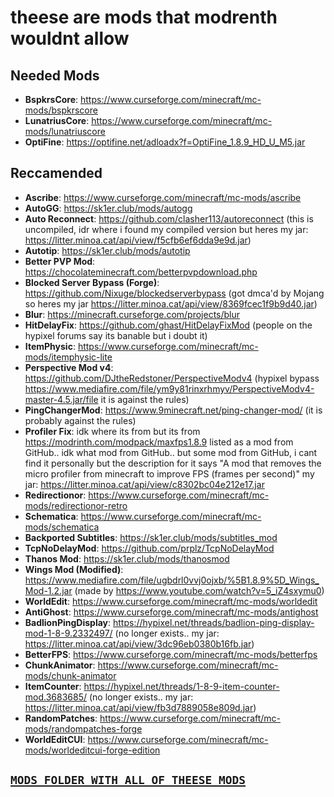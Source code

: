 # theese are mods that modrenth wouldnt allow

## Needed Mods
- **BspkrsCore**: https://www.curseforge.com/minecraft/mc-mods/bspkrscore
- **LunatriusCore**: https://www.curseforge.com/minecraft/mc-mods/lunatriuscore
- **OptiFine**: https://optifine.net/adloadx?f=OptiFine_1.8.9_HD_U_M5.jar

## Reccamended
- **Ascribe**: https://www.curseforge.com/minecraft/mc-mods/ascribe
- **AutoGG**: https://sk1er.club/mods/autogg
- **Auto Reconnect**: https://github.com/clasher113/autoreconnect (this is uncompiled, idr where i found my compiled version but heres my jar: https://litter.minoa.cat/api/view/f5cfb6ef6dda9e9d.jar)
- **Autotip**: https://sk1er.club/mods/autotip
- **Better PVP Mod**: https://chocolateminecraft.com/betterpvpdownload.php
- **Blocked Server Bypass (Forge)**: https://github.com/Nixuge/blockedserverbypass (got dmca'd by Mojang so heres my jar https://litter.minoa.cat/api/view/8369fcec1f9b9d40.jar)
- **Blur**: https://minecraft.curseforge.com/projects/blur
- **HitDelayFix**: https://github.com/ghast/HitDelayFixMod (people on the hypixel forums say its banable but i doubt it)
- **ItemPhysic**: https://www.curseforge.com/minecraft/mc-mods/itemphysic-lite
- **Perspective Mod v4**: https://github.com/DJtheRedstoner/PerspectiveModv4 (hypixel bypass https://www.mediafire.com/file/ym9y81rinxrhmyv/PerspectiveModv4-master-4.5.jar/file it is against the rules)
- **PingChangerMod**: https://www.9minecraft.net/ping-changer-mod/ (it is probably against the rules)
- **Profiler Fix**: idk where its from but its from https://modrinth.com/modpack/maxfps1.8.9 listed as a mod from GitHub.. idk what mod from GitHub.. but some mod from GitHub, i cant find it personally but the description for it says "A mod that removes the micro profiler from minecraft to improve FPS (frames per second)" my jar: https://litter.minoa.cat/api/view/c8302bc04e212e17.jar
- **Redirectionor**: https://www.curseforge.com/minecraft/mc-mods/redirectionor-retro
- **Schematica**: https://www.curseforge.com/minecraft/mc-mods/schematica
- **Backported Subtitles**: https://sk1er.club/mods/subtitles_mod
- **TcpNoDelayMod**: https://github.com/prplz/TcpNoDelayMod
- **Thanos Mod**: https://sk1er.club/mods/thanosmod
- **Wings Mod (Modified)**: https://www.mediafire.com/file/ugbdrl0vvj0ojxb/%5B1.8.9%5D_Wings_Mod-1.2.jar (made by https://www.youtube.com/watch?v=5_iZ4sxymu0)
- **WorldEdit**: https://www.curseforge.com/minecraft/mc-mods/worldedit
- **AntiGhost**: https://www.curseforge.com/minecraft/mc-mods/antighost
- **BadlionPingDisplay**: https://hypixel.net/threads/badlion-ping-display-mod-1-8-9.2332497/ (no longer exists.. my jar: https://litter.minoa.cat/api/view/3dc96eb0380b16fb.jar)
- **BetterFPS**: https://www.curseforge.com/minecraft/mc-mods/betterfps
- **ChunkAnimator**: https://www.curseforge.com/minecraft/mc-mods/chunk-animator
- **ItemCounter**: https://hypixel.net/threads/1-8-9-item-counter-mod.3683685/ (no longer exists.. my jar: https://litter.minoa.cat/api/view/fb3d7889058e809d.jar)
- **RandomPatches**: https://www.curseforge.com/minecraft/mc-mods/randompatches-forge
- **WorldEditCUI**: https://www.curseforge.com/minecraft/mc-mods/worldeditcui-forge-edition


## [`MODS FOLDER WITH ALL OF THEESE MODS`](https://files.catbox.moe/z8v7rz.rar)
